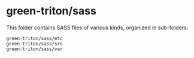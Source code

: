 # green-triton/sass

This folder contains SASS files of various kinds, organized in sub-folders:

    green-triton/sass/etc
    green-triton/sass/src
    green-triton/sass/var
